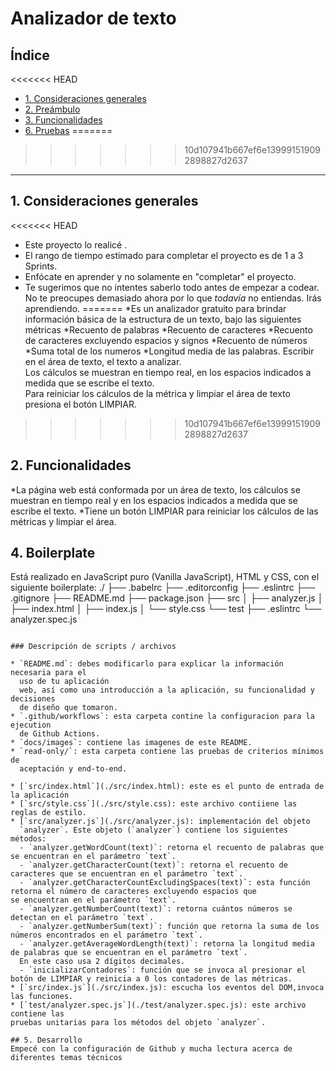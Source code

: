 # Analizador de texto

## Índice

<<<<<<< HEAD
* [1. Consideraciones generales](#1-consideraciones-generales)
* [2. Preámbulo](#2-preámbulo)
* [3. Funcionalidades](#3-funcionalidades)
* [6. Pruebas](#6-pruebas)
=======

>>>>>>> 10d107941b667ef6e139991519092898827d2637

***

## 1. Consideraciones generales

<<<<<<< HEAD
* Este proyecto lo realicé .
* El rango de tiempo estimado para completar el proyecto es de 1 a 3 Sprints.
* Enfócate en aprender y no solamente en "completar" el proyecto.
* Te sugerimos que no intentes saberlo todo antes de empezar a codear.
  No te preocupes demasiado ahora por lo que _todavía_ no entiendas.
  Irás aprendiendo.
=======
*Es un analizador gratuito para brindar información básica de la estructura de un texto, bajo las siguientes métricas
*Recuento de palabras
*Recuento de caracteres
*Recuento de caracteres excluyendo espacios y signos
*Recuento de números
*Suma total de los numeros
*Longitud media de las palabras.
      Escribir en el área de texto, el texto a analizar.<br> Los cálculos se muestran en tiempo real, en los
      espacios indicados a medida que se escribe el texto.<br>
      Para reiniciar los cálculos de la métrica y limpiar el área de texto presiona el botón LIMPIAR.
>>>>>>> 10d107941b667ef6e139991519092898827d2637

## 2. Funcionalidades
*La página web está conformada por un área de texto, los cálculos se muestran en tiempo real y en los espacios indicados a medida que se escribe el texto.
*Tiene un botón LIMPIAR para reiniciar los cálculos de las métricas y limpiar el área.

## 4. Boilerplate

Está realizado en JavaScript puro (Vanilla JavaScript), HTML y CSS, con el siguiente boilerplate:
./
├── .babelrc
├── .editorconfig
├── .eslintrc
├── .gitignore
├── README.md
├── package.json
├── src
│   ├── analyzer.js
│   ├── index.html
│   ├── index.js
│   └── style.css
└── test
    ├── .eslintrc
    └── analyzer.spec.js
```

### Descripción de scripts / archivos

* `README.md`: debes modificarlo para explicar la información necesaria para el
  uso de tu aplicación
  web, así como una introducción a la aplicación, su funcionalidad y decisiones
  de diseño que tomaron.
* `.github/workflows`: esta carpeta contine la configuracion para la ejecution
  de Github Actions.
* `docs/images`: contiene las imagenes de este README.
* `read-only/`: esta carpeta contiene las pruebas de criterios mínimos de
  aceptación y end-to-end.
 
* [`src/index.html`](./src/index.html): este es el punto de entrada de la aplicación
* [`src/style.css`](./src/style.css): este archivo contiiene las reglas de estilo.
* [`src/analyzer.js`](./src/analyzer.js): implementación del objeto
  `analyzer`. Este objeto (`analyzer`) contiene los siguientes métodos:
  - `analyzer.getWordCount(text)`: retorna el recuento de palabras que se encuentran en el parámetro `text`.
  - `analyzer.getCharacterCount(text)`: retorna el recuento de caracteres que se encuentran en el parámetro `text`.
  - `analyzer.getCharacterCountExcludingSpaces(text)`: esta función retorna el número de caracteres excluyendo espacios que
se encuentran en el parámetro `text`.
  - `analyzer.getNumberCount(text)`: retorna cuántos números se detectan en el parámetro `text`.
  - `analyzer.getNumberSum(text)`: función que retorna la suma de los números encontrados en el parámetro `text`.
  - `analyzer.getAverageWordLength(text)`: retorna la longitud media de palabras que se encuentran en el parámetro `text`.
  En este caso usa 2 dígitos decimales.
  - `inicializarContadores`: función que se invoca al presionar el botón de LIMPIAR y reinicia a 0 los contadores de las métricas.
* [`src/index.js`](./src/index.js): escucha los eventos del DOM,invoca las funciones.
* [`test/analyzer.spec.js`](./test/analyzer.spec.js): este archivo contiene las
pruebas unitarias para los métodos del objeto `analyzer`.

## 5. Desarrollo
Empecé con la configuración de Github y mucha lectura acerca de diferentes temas técnicos
